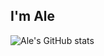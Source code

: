 ## I'm Ale
![Ale's GitHub stats](https://github-readme-stats.vercel.app/api?username=AleBello7276&show_icons=true&theme=nightowl)

<!--nightowl 
**AleBello7276/AleBello7276** is a ✨ _special_ ✨ repository because its `README.md` (this file) appears on your GitHub profile.

Here are some ideas to get you started:

- 🔭 I’m currently working on ...
- 🌱 I’m currently learning ...
- 👯 I’m looking to collaborate on ...
- 🤔 I’m looking for help with ...
- 💬 Ask me about ...
- 📫 How to reach me: ...
- 😄 Pronouns: ...
- ⚡ Fun fact: ...
-->
